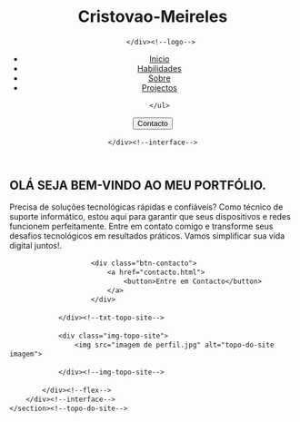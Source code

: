 
<!DOCTYPE html>
<html lang="pt-br">
<head>
    <meta charset="UTF-8">
    <meta name="viewport" content="width=device-width, initial-scale=1.0">
    <title>Cristovao Meireles Nhachengo</title>
    <!--BOOTSTRAP ICONS-->
    <link rel="stylesheet" href="https://cdn.jsdelivr.net/npm/bootstrap-icons@1.11.3/font/bootstrap-icons.min.css">
    <!--FIM BOOTSTAP ICONS-->  
    <link rel="stylesheet" href="style.css">
</head>
<body>
    
<header>
    <div class="interface">
        <div class="logo">
           <h1>Cristovao-Meireles </h1>

        </div><!--logo-->

<nav class="menu-desktop">
    <ul>
        <li><a href="#">Inicio</a></li>
        <li><a href="habilidades.html">Habilidades</a></li>
        <li><a href="sobre mim.html">Sobre</a></li>
        <li><a href="projectos.html">Projectos</a></li>
        
    </ul>
</nav>
<div class="btn-contacto">
    <a href="contacto.html">
        <button>Contacto</button>
    </a>

</div><!--btn-contacto-->

    </div><!--interface-->
</header>

<main>
    <section class="topo-do-site">
        <div class="interface">
            <div class="flex">
                <div class="txt-topo-site">
                    <h1>OLÁ SEJA BEM-VINDO AO MEU PORTFÓLIO<span>.</span></h1>
                    <p>Precisa de soluções tecnológicas rápidas e confiáveis? Como técnico de suporte informático, estou aqui para garantir que seus dispositivos e redes funcionem perfeitamente. 
                        Entre em contato comigo e transforme seus desafios tecnológicos em resultados práticos. Vamos simplificar sua vida digital juntos!.</p>

                        <div class="btn-contacto">
                            <a href="contacto.html">
                                <button>Entre em Contacto</button>
                            </a>
                        </div>

                </div><!--txt-topo-site-->

                <div class="img-topo-site">
                    <img src="imagem de perfil.jpg" alt="topo-do-site imagem">

                </div><!--img-topo-site-->

            </div><!--flex-->
        </div><!--interface-->
    </section><!--topo-do-site-->

</main>

</body>
</html>
